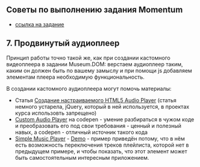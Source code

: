 ## Советы по выполнению задания Momentum
- [ссылка на задание](momentum-stage1.md)

## 7. Продвинутый аудиоплеер

Принцип работы точно такой же, как при создании кастомного видеоплеера в задании Museum.DOM: верстаем аудиоплеер таким, каким он должен быть по вашему замыслу и при помощи js добавляем элементам плеера необходимую функциональность.

В создании кастомного аудиоплеера могут помочь материалы:
- Статья [Создание настраиваемого HTML5 Audio Player](https://webdesign.tutsplus.com/ru/tutorials/create-a-customized-html5-audio-player--webdesign-7081) (статья немного устарела, jQuery, который в ней используется, в проектах курса использовть запрещено)
- [Custom Audio Player](https://codepen.io/EmNudge/pen/rRbLJQ) на codepen - умение разбираться в чужом коде и преобразовать его под свои требования - ценный и полезный навых, а codepen - отличный источник такого кода
- [Simple Music Player](https://github.com/hecpolanco/Simple-Music-Player/blob/master/player.js) - [Demo](https://irinainina.github.io/Simple-Music-Player/player) - пример приведён потому, что в нём есть возможность переключения треков плейлиста, которой нет в предыдущем примере, и чтобы показать, что этот элемент может быть самостоятельным интересным приложением.